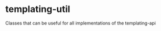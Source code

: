 templating-util
===============

Classes that can be useful for all implementations of the templating-api
